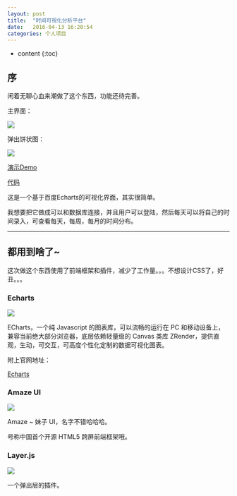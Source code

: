 ```yaml
---
layout: post
title:  "时间可视化分析平台"
date:   2016-04-13 16:20:54
categories: 个人项目
---
```


* content
{:toc}

## 序

闲着无聊心血来潮做了这个东西，功能还待完善。

主界面：

![](http://i.imgur.com/l37pmfv.png)

弹出饼状图：

![](http://i.imgur.com/ScbdT5L.png)

[演示Demo](http://axuebin.com/timeAnalyze)

[代码](https://github.com/xb9207/timeAnalyze)

这是一个基于百度Echarts的可视化界面，其实很简单。

我想要把它做成可以和数据库连接，并且用户可以登陆，然后每天可以将自己的时间录入，可查看每天，每周，每月的时间分布。

----------

## 都用到啥了~

这次做这个东西使用了前端框架和插件，减少了工作量。。。不想设计CSS了，好丑。。。

### Echarts

![](http://i.imgur.com/x9B7s8p.png)

ECharts，一个纯 Javascript 的图表库，可以流畅的运行在 PC 和移动设备上，兼容当前绝大部分浏览器，底层依赖轻量级的 Canvas 类库 ZRender，提供直观，生动，可交互，可高度个性化定制的数据可视化图表。

附上官网地址：

[Echarts](http://echarts.baidu.com/)

### Amaze UI

![](http://i.imgur.com/Bi0SBJK.png)

Amaze ~ 妹子 UI，名字不错哈哈哈。

号称中国首个开源 HTML5 跨屏前端框架哦。

### Layer.js

![](http://i.imgur.com/hwk9qce.png)

一个弹出层的插件。